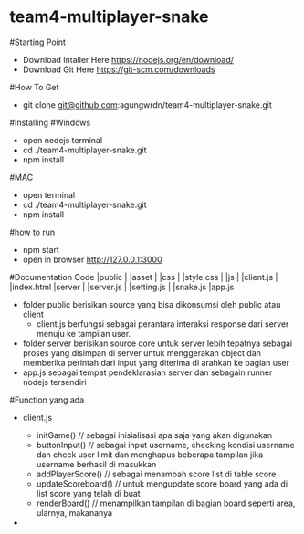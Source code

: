 # team4-multiplayer-snake
#Starting Point
- Download Intaller Here https://nodejs.org/en/download/
- Download Git Here https://git-scm.com/downloads

#How To Get
- git clone git@github.com:agungwrdn/team4-multiplayer-snake.git

#Installing
#Windows
- open nedejs terminal
- cd ./team4-multiplayer-snake.git
- npm install

#MAC
- open terminal
- cd ./team4-multiplayer-snake.git
- npm install

#how to run
- npm start
- open in browser http://127.0.0.1:3000

#Documentation Code
|public
|     |asset
|         |css
|            |style.css
|         |js
|            |client.js
|     |index.html
|server
|    |server.js
|    |setting.js
|    |snake.js
|app.js

- folder public berisikan source yang bisa dikonsumsi oleh public atau client
  - client.js berfungsi sebagai perantara interaksi response dari server menuju ke tampilan user.
- folder server berisikan source core untuk server lebih tepatnya sebagai proses yang disimpan di server untuk menggerakan object dan memberika perintah dari input yang diterima di arahkan ke bagian user 
- app.js sebagai tempat pendeklarasian server dan sebagain runner nodejs tersendiri

#Function yang ada 
- client.js
  - initGame() // sebagai inisialisasi apa saja yang akan digunakan
  - buttonInput() // sebagai input username, checking kondisi username dan check user limit dan menghapus beberapa tampilan jika username berhasil di masukkan
  - addPlayerScore() // sebagai menambah score list di table score
  - updateScoreboard() // untuk mengupdate score board yang ada di list score yang telah di buat
  - renderBoard() // menampilkan tampilan di bagian board seperti area, ularnya, makananya
  
- 
